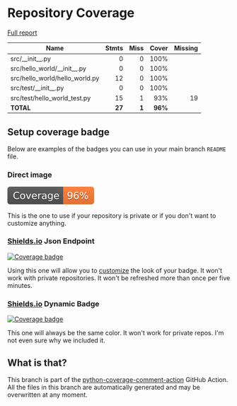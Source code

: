 # Repository Coverage

[Full report](https://htmlpreview.github.io/?https://github.com/izzkhairable/python-hello-world/blob/python-coverage-comment-action-data/htmlcov/index.html)

| Name                             |    Stmts |     Miss |   Cover |   Missing |
|--------------------------------- | -------: | -------: | ------: | --------: |
| src/\_\_init\_\_.py              |        0 |        0 |    100% |           |
| src/hello\_world/\_\_init\_\_.py |        0 |        0 |    100% |           |
| src/hello\_world/hello\_world.py |       12 |        0 |    100% |           |
| src/test/\_\_init\_\_.py         |        0 |        0 |    100% |           |
| src/test/hello\_world\_test.py   |       15 |        1 |     93% |        19 |
|                        **TOTAL** |   **27** |    **1** | **96%** |           |


## Setup coverage badge

Below are examples of the badges you can use in your main branch `README` file.

### Direct image

[![Coverage badge](https://raw.githubusercontent.com/izzkhairable/python-hello-world/python-coverage-comment-action-data/badge.svg)](https://htmlpreview.github.io/?https://github.com/izzkhairable/python-hello-world/blob/python-coverage-comment-action-data/htmlcov/index.html)

This is the one to use if your repository is private or if you don't want to customize anything.

### [Shields.io](https://shields.io) Json Endpoint

[![Coverage badge](https://img.shields.io/endpoint?url=https://raw.githubusercontent.com/izzkhairable/python-hello-world/python-coverage-comment-action-data/endpoint.json)](https://htmlpreview.github.io/?https://github.com/izzkhairable/python-hello-world/blob/python-coverage-comment-action-data/htmlcov/index.html)

Using this one will allow you to [customize](https://shields.io/endpoint) the look of your badge.
It won't work with private repositories. It won't be refreshed more than once per five minutes.

### [Shields.io](https://shields.io) Dynamic Badge

[![Coverage badge](https://img.shields.io/badge/dynamic/json?color=brightgreen&label=coverage&query=%24.message&url=https%3A%2F%2Fraw.githubusercontent.com%2Fizzkhairable%2Fpython-hello-world%2Fpython-coverage-comment-action-data%2Fendpoint.json)](https://htmlpreview.github.io/?https://github.com/izzkhairable/python-hello-world/blob/python-coverage-comment-action-data/htmlcov/index.html)

This one will always be the same color. It won't work for private repos. I'm not even sure why we included it.

## What is that?

This branch is part of the
[python-coverage-comment-action](https://github.com/marketplace/actions/python-coverage-comment)
GitHub Action. All the files in this branch are automatically generated and may be
overwritten at any moment.